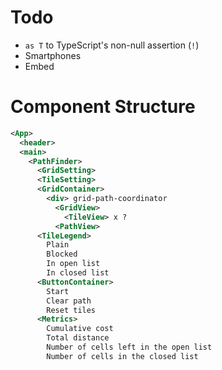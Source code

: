 # Todo

- `as T` to TypeScript's non-null assertion (`!`)
- Smartphones
- Embed

# Component Structure

```xml
<App>
  <header>
  <main>
    <PathFinder>
      <GridSetting>
      <TileSetting>
      <GridContainer>
        <div> grid-path-coordinator
          <GridView>
            <TileView> x ?
          <PathView>
      <TileLegend>
        Plain
        Blocked
        In open list
        In closed list
      <ButtonContainer>
        Start
        Clear path
        Reset tiles
      <Metrics>
        Cumulative cost
        Total distance
        Number of cells left in the open list
        Number of cells in the closed list
```